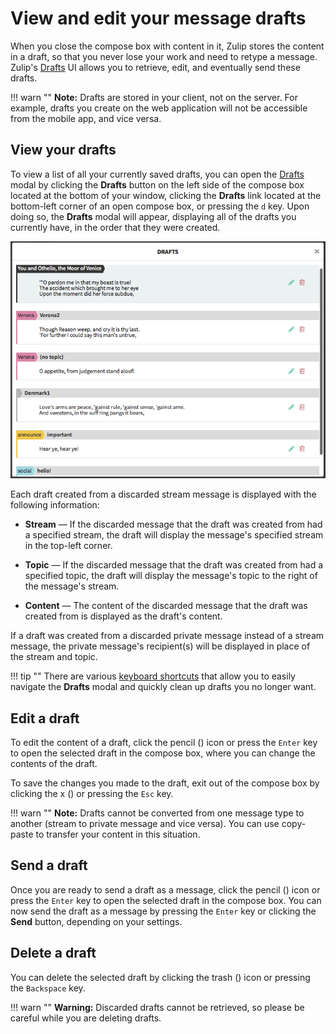 # View and edit your message drafts

When you close the compose box with content in it, Zulip stores the
content in a draft, so that you never lose your work and need to
retype a message.  Zulip's [Drafts](/#drafts) UI allows you to
retrieve, edit, and eventually send these drafts.

!!! warn ""
    **Note:** Drafts are stored in your client, not on the server. For
    example, drafts you create on the web application will not be accessible
    from the mobile app, and vice versa.

## View your drafts

To view a list of all your currently saved drafts, you can open the
[Drafts](/#drafts) modal by clicking the **Drafts** button on the left side of
the compose box located at the bottom of your window, clicking the **Drafts**
link located at the bottom-left corner of an open compose box, or pressing the
`d` key. Upon doing so, the **Drafts** modal will appear, displaying all of the
drafts you currently have, in the order that they were created.

![Drafts modal](/static/images/help/drafts-modal.png)

Each draft created from a discarded stream message is displayed with the
following information:

* **Stream** — If the discarded message that the draft was created from had a
specified stream, the draft will display the message's specified stream in the
top-left corner.

* **Topic** — If the discarded message that the draft was created from had a
specified topic, the draft will display the message's topic to the right of the
message's stream.

* **Content** — The content of the discarded message that the draft was created
from is displayed as the draft's content.

If a draft was created from a discarded private message instead of a stream
message, the private message's recipient(s) will be displayed in place of the
stream and topic.

!!! tip ""
    There are various [keyboard shortcuts](/help/keyboard-shortcuts#drafts) that
    allow you to easily navigate the **Drafts** modal and quickly
    clean up drafts you no longer want.

## Edit a draft

To edit the content of a draft, click the pencil (<i
class="icon-vector-pencil"></i>) icon or press the `Enter` key to open the
selected draft in the compose box, where you can change the contents of the
draft.

To save the changes you made to the draft, exit out of the compose box by
clicking the x (<i class="icon-vector-remove"></i>) or pressing the `Esc` key.

!!! warn ""
    **Note:** Drafts cannot be converted from one message type to another
    (stream to private message and vice versa). You can use copy-paste
    to transfer your content in this situation.

## Send a draft

Once you are ready to send a draft as a message, click the pencil (<i
class="icon-vector-pencil"></i>) icon or press the `Enter` key to open the
selected draft in the compose box. You can now send the draft as a message by
pressing the `Enter` key or clicking the **Send** button, depending on your
settings.

## Delete a draft

You can delete the selected draft by clicking the trash (<i
class="icon-vector-trash"></i>) icon or pressing the `Backspace` key.

!!! warn ""
    **Warning:** Discarded drafts cannot be retrieved, so please be careful
    while you are deleting drafts.
